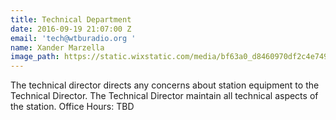 ```yaml
---
title: Technical Department
date: 2016-09-19 21:07:00 Z
email: 'tech@wtburadio.org '
name: Xander Marzella
image_path: https://static.wixstatic.com/media/bf63a0_d8460970df2c4e749d4bbd16de1da5f9.jpg/v1/fill/w_240,h_240,al_c,q_80,usm_0.66_1.00_0.01/bf63a0_d8460970df2c4e749d4bbd16de1da5f9.jpg
---
```


The technical director directs any concerns about station equipment to the Technical Director. The Technical Director maintain all technical aspects of the station.
Office Hours: TBD